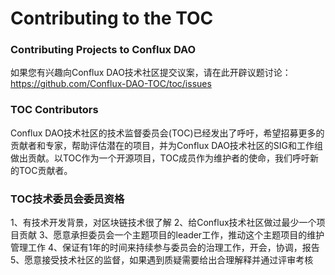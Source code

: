 # Contributing to the TOC

### Contributing Projects to Conflux DAO



如果您有兴趣向Conflux DAO技术社区提交议案，请在此开辟议题讨论：https://github.com/Conflux-DAO-TOC/toc/issues



### TOC Contributors

Conflux DAO技术社区的技术监督委员会(TOC)已经发出了呼吁，希望招募更多的贡献者和专家，帮助评估潜在的项目，并为Conflux DAO技术社区的SIG和工作组做出贡献。以TOC作为一个开源项目，TOC成员作为维护者的使命，我们呼吁新的TOC贡献者。



### TOC技术委员会委员资格

1、有技术开发背景，对区块链技术很了解
2、给Conflux技术社区做过最少一个项目贡献
3、愿意承担委员会一个主题项目的leader工作，推动这个主题项目的维护管理工作
4、保证有1年的时间来持续参与委员会的治理工作，开会，协调，报告
5、愿意接受技术社区的监督，如果遇到质疑需要给出合理解释并通过评审考核